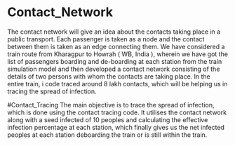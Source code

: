 # Contact_Network
The contact network will give an idea about the contacts taking place in a public transport. Each passenger is taken as a node and the contact between them is taken as an edge connecting them.
We have considered a train route from Kharagpur to Howrah ( WB, India ), wherein we have got the list of passengers boarding and de-boarding at each station from the train simulation model and then developed a contact network consisting of the details of two persons with whom the contacts are taking place. In the entire train, i code traced around 8 lakh contacts, which will be helping us in tracing the spread of infection.

#Contact_Tracing
The main objective is to trace the spread of infection, which is done using the contact tracing code. It utilises the contact network along with a seed infected of 10 peoples and calculating the effective infection percentage at each station, which finally gives us the net infected peoples at each station deboarding the train or is still within the train. 
